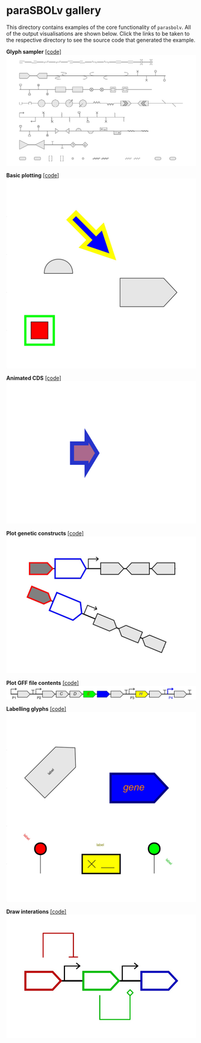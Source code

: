 # paraSBOLv gallery

This directory contains examples of the core functionality of `parasbolv`. All of the output visualisations are shown below. Click the links to be taken to the respective directory to see the source code that generated the example.

**Glyph sampler** [[code]](00_glyph_sampler/)
![Glyph sampler](00_glyph_sampler/00_glyph_sampler.jpg?raw=true "Glyph sampler")

**Basic plotting** [[code]](01_basic_plotting/)
![Basic plotting](01_basic_plotting/01_basic_plotting.jpg?raw=true "Basic plotting")

**Animated CDS** [[code]](02_animated_CDS/)
![Basic plotting](02_animated_CDS/02_animated_CDS.gif?raw=true "Animated CDS")

**Plot genetic constructs** [[code]](03_plot_constructs/)
![Plot genetic constructs](03_plot_constructs/03_plot_constructs.jpg?raw=true "Plot genetic constructs")

**Plot GFF file contents** [[code]](04_plot_gff/)
![Plot GFF file contents](04_plot_gff/04_plot_gff.jpg?raw=true "Plot GFF file contents")

**Labelling glyphs** [[code]](05_labelling_glyphs/)
![Labelling glyphs](05_labelling_glyphs/05_labelling_glyphs.jpg?raw=true "Labelling glyphs")

**Draw interations** [[code]](06_draw_interactions/)
![Draw interations](06_draw_interactions/06_draw_interactions.jpg?raw=true "Draw interations")